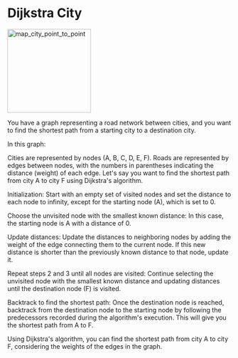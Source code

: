 # Dijkstra City



<img width="188" alt="map_city_point_to_point" src="https://github.com/svetlanasieber/Dijkstra-Algorithm/assets/135451084/182e0c11-bbac-4e6a-8660-8925ae58dfee">



You have a graph representing a road network between cities, and you want to find the shortest path from a starting city to a destination city.

In this graph:

Cities are represented by nodes (A, B, C, D, E, F).
Roads are represented by edges between nodes, with the numbers in parentheses indicating the distance (weight) of each edge.
Let's say you want to find the shortest path from city A to city F using Dijkstra's algorithm.

Initialization: Start with an empty set of visited nodes and set the distance to each node to infinity, except for the starting node (A), which is set to 0.

Choose the unvisited node with the smallest known distance: In this case, the starting node is A with a distance of 0.

Update distances: Update the distances to neighboring nodes by adding the weight of the edge connecting them to the current node. If this new distance is shorter than the previously known distance to that node, update it.

Repeat steps 2 and 3 until all nodes are visited: Continue selecting the unvisited node with the smallest known distance and updating distances until the destination node (F) is visited.

Backtrack to find the shortest path: Once the destination node is reached, backtrack from the destination node to the starting node by following the predecessors recorded during the algorithm's execution. This will give you the shortest path from A to F.

Using Dijkstra's algorithm, you can find the shortest path from city A to city F, considering the weights of the edges in the graph.

